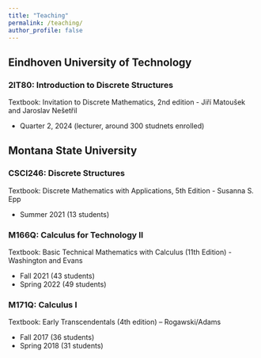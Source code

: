 ```yaml
---
title: "Teaching"
permalink: /teaching/
author_profile: false
---
```

## Eindhoven University of Technology
### 2IT80: Introduction to Discrete Structures
Textbook: Invitation to Discrete Mathematics, 2nd edition - Jiří Matoušek and Jaroslav Nešetřil

 * Quarter 2, 2024 (lecturer, around 300 studnets enrolled)

## Montana State University
### CSCI246: Discrete Structures
Textbook: Discrete Mathematics with Applications, 5th Edition - Susanna S. Epp

 * Summer 2021 (13 students)

### M166Q: Calculus for Technology II
Textbook: Basic Technical Mathematics with Calculus (11th Edition) - Washington
and Evans

 * Fall 2021 (43 students)
 * Spring 2022 (49 students)

### M171Q: Calculus I
Textbook: Early Transcendentals (4th edition) – Rogawski/Adams

 * Fall 2017 (36 students)
 * Spring 2018 (31 students)



